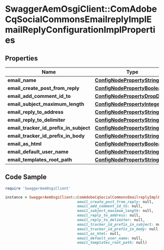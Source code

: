 # SwaggerAemOsgiClient::ComAdobeCqSocialCommonsEmailreplyImplEmailReplyConfigurationImplProperties

## Properties

Name | Type | Description | Notes
------------ | ------------- | ------------- | -------------
**email_name** | [**ConfigNodePropertyString**](ConfigNodePropertyString.md) |  | [optional] 
**email_create_post_from_reply** | [**ConfigNodePropertyBoolean**](ConfigNodePropertyBoolean.md) |  | [optional] 
**email_add_comment_id_to** | [**ConfigNodePropertyDropDown**](ConfigNodePropertyDropDown.md) |  | [optional] 
**email_subject_maximum_length** | [**ConfigNodePropertyInteger**](ConfigNodePropertyInteger.md) |  | [optional] 
**email_reply_to_address** | [**ConfigNodePropertyString**](ConfigNodePropertyString.md) |  | [optional] 
**email_reply_to_delimiter** | [**ConfigNodePropertyString**](ConfigNodePropertyString.md) |  | [optional] 
**email_tracker_id_prefix_in_subject** | [**ConfigNodePropertyString**](ConfigNodePropertyString.md) |  | [optional] 
**email_tracker_id_prefix_in_body** | [**ConfigNodePropertyString**](ConfigNodePropertyString.md) |  | [optional] 
**email_as_html** | [**ConfigNodePropertyBoolean**](ConfigNodePropertyBoolean.md) |  | [optional] 
**email_default_user_name** | [**ConfigNodePropertyString**](ConfigNodePropertyString.md) |  | [optional] 
**email_templates_root_path** | [**ConfigNodePropertyString**](ConfigNodePropertyString.md) |  | [optional] 

## Code Sample

```ruby
require 'SwaggerAemOsgiClient'

instance = SwaggerAemOsgiClient::ComAdobeCqSocialCommonsEmailreplyImplEmailReplyConfigurationImplProperties.new(email_name: null,
                                 email_create_post_from_reply: null,
                                 email_add_comment_id_to: null,
                                 email_subject_maximum_length: null,
                                 email_reply_to_address: null,
                                 email_reply_to_delimiter: null,
                                 email_tracker_id_prefix_in_subject: null,
                                 email_tracker_id_prefix_in_body: null,
                                 email_as_html: null,
                                 email_default_user_name: null,
                                 email_templates_root_path: null)
```



